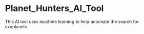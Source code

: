 # Planet_Hunters_AI_Tool
This AI tool uses machine learning to help automate the search for exoplanets
